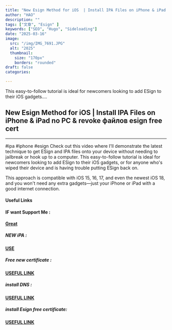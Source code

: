 ```yaml
---
title: "New Esign Method for iOS  | Install IPA Files on iPhone & iPad no PC & revoke файлов esign free cert"
author: "HAO"
description: ""
tags: ["文章", "Esign" ]
keywords: ["SEO", "Hugo", "Sideloading"]
date: "2025-03-16"
image:
  src: "/img/IMG_7691.JPG"
  alt: "2025"
  thumbnail:
    size: "170px"
    borders: "rounded"
draft: false
categories:

---
```


This easy-to-follow tutorial is ideal for newcomers looking to add ESign to their iOS gadgets....
<!--more-->

## **New Esign Method for iOS  | Install IPA Files on iPhone & iPad no PC & revoke файлов esign free cert**

---

#ipa #iphone #esign 
Check out this video where I'll demonstrate the latest technique to get ESign and IPA files onto your device without needing to jailbreak or hook up to a computer. This easy-to-follow tutorial is ideal for newcomers looking to add ESign to their iOS gadgets, or for anyone who's wiped their device and is having trouble putting ESign back on.

This approach is compatible with iOS 15, 16, 17, and even the newest iOS 18, and you won't need any extra gadgets—just your iPhone or iPad with a good internet connection.

#### **Useful Links**

#### **<and font style="background: "> IF want Support Me :</font>** 
**[ Great](https://www.paypal.me/haotech)**

##### **<and font style="background: "> NEW iPA : </font>** 
**[  USE](https://www.patreon.com/hao8?utm_medium=unknown&utm_source=join_link&utm_campaign=creatorshare_creator&utm_content=copyLink)**

##### **<font style="background:  "> Free new certificate :</font>** 
**[ USEFUL LINK ](https://jiun8631.pages.dev/post/esign_0226/)**

##### **<font style="background:  "> install DNS :</font>** 
**[ USEFUL LINK](https://beacons.ai/vietnamesericelord/dnsdothisfirst)**

##### **<font style="background:  ">install Esign free certificate:</font>** 
**[ USEFUL LINK](https://linkbio.co/Coolzyy)**

